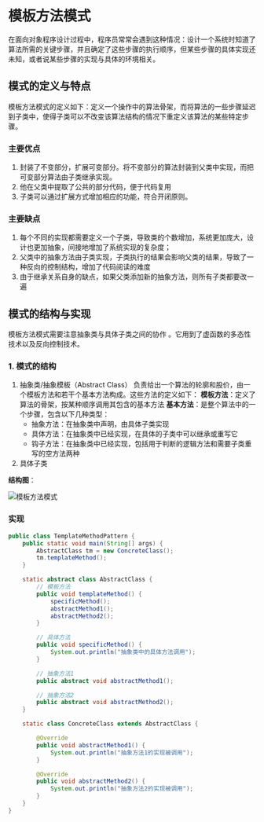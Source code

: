 # 模板方法模式

在面向对象程序设计过程中，程序员常常会遇到这种情况：设计一个系统时知道了算法所需的关键步骤，并且确定了这些步骤的执行顺序，但某些步骤的具体实现还未知，或者说某些步骤的实现与具体的环境相关。

## 模式的定义与特点

模板方法模式的定义如下：定义一个操作中的算法骨架，而将算法的一些步骤延迟到子类中，使得子类可以不改变该算法结构的情况下重定义该算法的某些特定步骤。

### 主要优点

1. 封装了不变部分，扩展可变部分。将不变部分的算法封装到父类中实现，而把可变部分算法由子类继承实现。
2. 他在父类中提取了公共的部分代码，便于代码复用
3. 子类可以通过扩展方式增加相应的功能，符合开闭原则。

### 主要缺点

1. 每个不同的实现都需要定义一个子类，导致类的个数增加，系统更加庞大，设计也更加抽象，间接地增加了系统实现的复杂度；
2. 父类中的抽象方法由子类实现，子类执行的结果会影响父类的结果，导致了一种反向的控制结构，增加了代码阅读的难度
3. 由于继承关系自身的缺点，如果父类添加新的抽象方法，则所有子类都要改一遍

## 模式的结构与实现

模板方法模式需要注意抽象类与具体子类之间的协作 。它用到了虚函数的多态性技术以及反向控制技术。

### 1. 模式的结构

1. 抽象类/抽象模板（Abstract Class）
   负责给出一个算法的轮廓和股价，由一个模板方法和若干个基本方法构成。这些方法的定义如下：
   **模板方法**：定义了算法的骨架，按某种顺序调用其包含的基本方法
   **基本方法**：是整个算法中的一个步骤，包含以下几种类型：
   - 抽象方法：在抽象类中声明，由具体子类实现
   - 具体方法：在抽象类中已经实现，在具体的子类中可以继承或重写它
   - 钩子方法：在抽象类中已经实现，包括用于判断的逻辑方法和需要子类重写的空方法两种
2. 具体子类

**结构图**：

![模板方法模式](https://gitee.com/yovette/Images/raw/master/img/20210131171332.gif)

### 实现

```java
public class TemplateMethodPattern {
    public static void main(String[] args) {
        AbstractClass tm = new ConcreteClass();
        tm.templateMethod();
    }

    static abstract class AbstractClass {
        // 模板方法
        public void templateMethod() {
            specificMethod();
            abstractMethod1();
            abstractMethod2();
        }

        // 具体方法
        public void specificMethod() {
            System.out.println("抽象类中的具体方法调用");
        }

        // 抽象方法1
        public abstract void abstractMethod1();

        // 抽象方法2
        public abstract void abstractMethod2();
    }

    static class ConcreteClass extends AbstractClass {

        @Override
        public void abstractMethod1() {
            System.out.println("抽象方法1的实现被调用");
        }

        @Override
        public void abstractMethod2() {
            System.out.println("抽象方法2的实现被调用");
        }
    }
}
```

